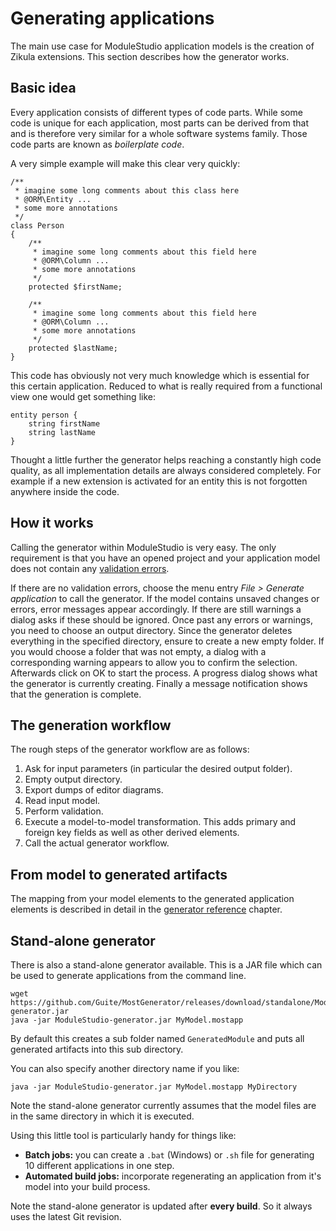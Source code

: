 # Generating applications

The main use case for ModuleStudio application models is the creation of Zikula extensions. This section describes how the generator works.

## Basic idea

Every application consists of different types of code parts. While some code is unique for each application, most parts can be derived from that and is therefore very similar for a whole software systems family. Those code parts are known as *boilerplate code*.

A very simple example will make this clear very quickly:

    /**
     * imagine some long comments about this class here
     * @ORM\Entity ...
     * some more annotations
     */
    class Person
    {
        /**
         * imagine some long comments about this field here
         * @ORM\Column ...
         * some more annotations
         */
        protected $firstName;

        /**
         * imagine some long comments about this field here
         * @ORM\Column ...
         * some more annotations
         */
        protected $lastName;
    }

This code has obviously not very much knowledge which is essential for this certain application. Reduced to what is really required from a functional view one would get something like:

    entity person {
        string firstName
        string lastName
    }

Thought a little further the generator helps reaching a constantly high code quality, as all implementation details are always considered completely. For example if a new extension is activated for an entity this is not forgotten anywhere inside the code.

## How it works

Calling the generator within ModuleStudio is very easy. The only requirement is that you have an opened project and your application model does not contain any [validation errors](50-Validation.md#validation).

If there are no validation errors, choose the menu entry *File > Generate application* to call the generator. If the model contains unsaved changes or errors, error messages appear accordingly. If there are still warnings a dialog asks if these should be ignored. Once past any errors or warnings, you need to choose an output directory. Since the generator deletes everything in the specified directory, ensure to create a new empty folder. If you would choose a folder that was not empty, a dialog with a corresponding warning appears to allow you to confirm the selection. Afterwards click on OK to start the process. A progress dialog shows what the generator is currently creating. Finally a message notification shows that the generation is complete.

## The generation workflow

The rough steps of the generator workflow are as follows:

1. Ask for input parameters (in particular the desired output folder).
2. Empty output directory.
3. Export dumps of editor diagrams.
4. Read input model.
5. Perform validation.
6. Execute a model-to-model transformation. This adds primary and foreign key fields as well as other derived elements.
7. Call the actual generator workflow.

## From model to generated artifacts

The mapping from your model elements to the generated application elements is described in detail in the [generator reference](87-GeneratorReference.md#generator-reference) chapter.

## Stand-alone generator

There is also a stand-alone generator available. This is a JAR file which can be used to generate applications from the command line.

    wget https://github.com/Guite/MostGenerator/releases/download/standalone/ModuleStudio-generator.jar
    java -jar ModuleStudio-generator.jar MyModel.mostapp

By default this creates a sub folder named `GeneratedModule` and puts all generated artifacts into this sub directory.

You can also specify another directory name if you like:

    java -jar ModuleStudio-generator.jar MyModel.mostapp MyDirectory

Note the stand-alone generator currently assumes that the model files are in the same directory in which it is executed.

Using this little tool is particularly handy for things like:

* **Batch jobs:** you can create a `.bat` (Windows) or `.sh` file for generating 10 different applications in one step.
* **Automated build jobs:** incorporate regenerating an application from it's model into your build process.

Note the stand-alone generator is updated after **every build**. So it always uses the latest Git revision.
